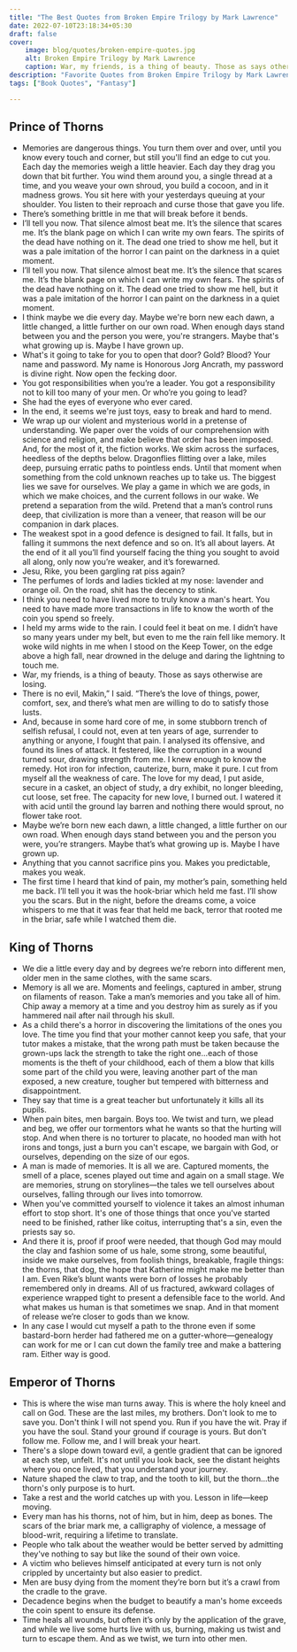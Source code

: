 ```yaml
---
title: "The Best Quotes from Broken Empire Trilogy by Mark Lawrence"
date: 2022-07-10T23:18:34+05:30
draft: false
cover: 
    image: blog/quotes/broken-empire-quotes.jpg
    alt: Broken Empire Trilogy by Mark Lawrence
    caption: War, my friends, is a thing of beauty. Those as says otherwise are losing.
description: "Favorite Quotes from Broken Empire Trilogy by Mark Lawrence. War, my friends, is a thing of beauty. Those as says otherwise are losing."
tags: ["Book Quotes", "Fantasy"] 

---
```



## Prince of Thorns

- Memories are dangerous things. You turn them over and over, until you know every touch and corner, but still you'll find an edge to cut you. Each day the memories weigh a little heavier. Each day they drag you down that bit further. You wind them around you, a single thread at a time, and you weave your own shroud, you build a cocoon, and in it madness grows. You sit here with your yesterdays queuing at your shoulder. You listen to their reproach and curse those that gave you life.
- There’s something brittle in me that will break before it bends.
- I’ll tell you now. That silence almost beat me. It’s the silence that scares me. It’s the blank page on which I can write my own fears. The spirits of the dead have nothing on it. The dead one tried to show me hell, but it was a pale imitation of the horror I can paint on the darkness in a quiet moment.
- I’ll tell you now. That silence almost beat me. It’s the silence that scares me. It’s the blank page on which I can write my own fears. The spirits of the dead have nothing on it. The dead one tried to show me hell, but it was a pale imitation of the horror I can paint on the darkness in a quiet moment.
- I think maybe we die every day. Maybe we're born new each dawn, a little changed, a little further on our own road. When enough days stand between you and the person you were, you're strangers. Maybe that's what growing up is. Maybe I have grown up.
- What's it going to take for you to open that door? Gold? Blood? Your name and password. My name is Honorous Jorg Ancrath, my password is divine right. Now open the fecking door.
- You got responsibilities when you’re a leader. You got a responsibility not to kill too many of your men. Or who’re you going to lead?
- She had the eyes of everyone who ever cared.
- In the end, it seems we're just toys, easy to break and hard to mend.
- We wrap up our violent and mysterious world in a pretense of understanding. We paper over the voids of our comprehension with science and religion, and make believe that order has been imposed. And, for the most of it, the fiction works. We skim across the surfaces, heedless of the depths below. Dragonflies flitting over a lake, miles deep, pursuing erratic paths to pointless ends. Until that moment when something from the cold unknown reaches up to take us. The biggest lies we save for ourselves. We play a game in which we are gods, in which we make choices, and the current follows in our wake. We pretend a separation from the wild. Pretend that a man’s control runs deep, that civilization is more than a veneer, that reason will be our companion in dark places.
- The weakest spot in a good defence is designed to fail. It falls, but in falling it summons the next defence and so on. It’s all about layers. At the end of it all you’ll find yourself facing the thing you sought to avoid all along, only now you’re weaker, and it’s forewarned.
- Jesu, Rike, you been gargling rat piss again?
- The perfumes of lords and ladies tickled at my nose: lavender and orange oil. On the road, shit has the decency to stink.
- I think you need to have lived more to truly know a man's heart. You need to have made more transactions in life to know the worth of the coin you spend so freely.
- I held my arms wide to the rain. I could feel it beat on me. I didn’t have so many years under my belt, but even to me the rain fell like memory. It woke wild nights in me when I stood on the Keep Tower, on the edge above a high fall, near drowned in the deluge and daring the lightning to touch me.
- War, my friends, is a thing of beauty. Those as says otherwise are losing.
- There is no evil, Makin,” I said. “There’s the love of things, power, comfort, sex, and there’s what men are willing to do to satisfy those lusts.
- And, because in some hard core of me, in some stubborn trench of selfish refusal, I could not, even at ten years of age, surrender to anything or anyone, I fought that pain. I analysed its offensive, and found its lines of attack. It festered, like the corruption in a wound turned sour, drawing strength from me. I knew enough to know the remedy. Hot iron for infection, cauterize, burn, make it pure. I cut from myself all the weakness of care. The love for my dead, I put aside, secure in a casket, an object of study, a dry exhibit, no longer bleeding, cut loose, set free. The capacity for new love, I burned out. I watered it with acid until the ground lay barren and nothing there would sprout, no flower take root.
- Maybe we’re born new each dawn, a little changed, a little further on our own road. When enough days stand between you and the person you were, you’re strangers. Maybe that’s what growing up is. Maybe I have grown up.
- Anything that you cannot sacrifice pins you. Makes you predictable, makes you weak.
- The first time I heard that kind of pain, my mother’s pain, something held me back. I’ll tell you it was the hook-briar which held me fast. I’ll show you the scars. But in the night, before the dreams come, a voice whispers to me that it was fear that held me back, terror that rooted me in the briar, safe while I watched them die.

## King of Thorns

- We die a little every day and by degrees we’re reborn into different men, older men in the same clothes, with the same scars.
- Memory is all we are. Moments and feelings, captured in amber, strung on filaments of reason. Take a man’s memories and you take all of him. Chip away a memory at a time and you destroy him as surely as if you hammered nail after nail through his skull.
- As a child there's a horror in discovering the limitations of the ones you love. The time you find that your mother cannot keep you safe, that your tutor makes a mistake, that the wrong path must be taken because the grown-ups lack the strength to take the right one...each of those moments is the theft of your childhood, each of them a blow that kills some part of the child you were, leaving another part of the man exposed, a new creature, tougher but tempered with bitterness and disappointment.
- They say that time is a great teacher but unfortunately it kills all its pupils.
- When pain bites, men bargain. Boys too. We twist and turn, we plead and beg, we offer our tormentors what he wants so that the hurting will stop. And when there is no torturer to placate, no hooded man with hot irons and tongs, just a burn you can't escape, we bargain with God, or ourselves, depending on the size of our egos.
- A man is made of memories. It is all we are. Captured moments, the smell of a place, scenes played out time and again on a small stage. We are memories, strung on storylines—the tales we tell ourselves about ourselves, falling through our lives into tomorrow.
- When you've committed yourself to violence it takes an almost inhuman effort to stop short. It's one of those things that once you've started need to be finished, rather like coitus, interrupting that's a sin, even the priests say so.
- And there it is, proof if proof were needed, that though God may mould the clay and fashion some of us hale, some strong, some beautiful, inside we make ourselves, from foolish things, breakable, fragile things: the thorns, that dog, the hope that Katherine might make me better than I am. Even Rike’s blunt wants were born of losses he probably remembered only in dreams. All of us fractured, awkward collages of experience wrapped tight to present a defensible face to the world. And what makes us human is that sometimes we snap. And in that moment of release we’re closer to gods than we know.
- In any case I would cut myself a path to the throne even if some bastard-born herder had fathered me on a gutter-whore—genealogy can work for me or I can cut down the family tree and make a battering ram. Either way is good.

## Emperor of Thorns

- This is where the wise man turns away. This is where the holy kneel and call on God. These are the last miles, my brothers. Don't look to me to save you. Don't think I will not spend you. Run if you have the wit. Pray if you have the soul. Stand your ground if courage is yours. But don't follow me.
Follow me, and I will break your heart.
- There's a slope down toward evil, a gentle gradient that can be ignored at each step, unfelt. It's not until you look back, see the distant heights where you once lived, that you understand your journey.
- Nature shaped the claw to trap, and the tooth to kill, but the thorn...the thorn's only purpose is to hurt.
- Take a rest and the world catches up with you. Lesson in life—keep moving.
- Every man has his thorns, not of him, but in him, deep as bones. The scars of the briar mark me, a calligraphy of violence, a message of blood-writ, requiring a lifetime to translate.
- People who talk about the weather would be better served by admitting they've nothing to say but like the sound of their own voice.
- A victim who believes himself anticipated at every turn is not only crippled by uncertainty but also easier to predict.
- Men are busy dying from the moment they’re born but it’s a crawl from the cradle to the grave.
- Decadence begins when the budget to beautify a man's home exceeds the coin spent to ensure its defense.
- Time heals all wounds, but often it’s only by the application of the grave, and while we live some hurts live with us, burning, making us twist and turn to escape them. And as we twist, we turn into other men.